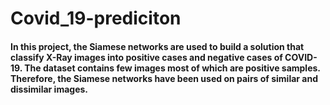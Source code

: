 # Covid_19-prediciton
#### In this project, the Siamese networks are used to build a solution that classify X-Ray images into positive cases and negative cases of COVID-19. The dataset contains few images most of which are positive samples. Therefore, the Siamese networks have been used on pairs of similar and dissimilar images. 
